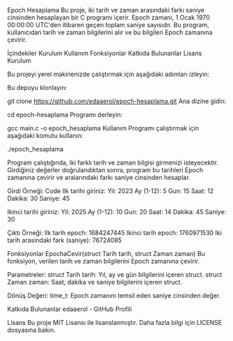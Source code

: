 Epoch Hesaplama
Bu proje, iki tarih ve zaman arasındaki farkı saniye cinsinden hesaplayan bir C programı içerir. Epoch zamanı, 1 Ocak 1970 00:00:00 UTC'den itibaren geçen toplam saniye sayısıdır. Bu program, kullanıcıdan tarih ve zaman bilgilerini alır ve bu bilgileri Epoch zamanına çevirir.

İçindekiler
Kurulum
Kullanım
Fonksiyonlar
Katkıda Bulunanlar
Lisans
Kurulum

Bu projeyi yerel makinenizde çalıştırmak için aşağıdaki adımları izleyin:

Bu depoyu klonlayın:

git clone https://github.com/edaaerol/epoch-hesaplama.git
Ana dizine gidin:

cd epoch-hesaplama
Programı derleyin:

gcc main.c -o epoch_hesaplama
Kullanım
Programı çalıştırmak için aşağıdaki komutu kullanın:

./epoch_hesaplama

Program çalıştığında, iki farklı tarih ve zaman bilgisi girmenizi isteyecektir. Girdiğiniz değerler doğrulandıktan sonra, program bu tarihleri Epoch zamanına çevirir ve aralarındaki farkı saniye cinsinden hesaplar.

Girdi Örneği:
Code
Ilk tarihi giriniz:
Yil: 2023
Ay (1-12): 5
Gun: 15
Saat: 12
Dakika: 30
Saniye: 45

Ikinci tarihi giriniz:
Yil: 2025
Ay (1-12): 10
Gun: 20
Saat: 14
Dakika: 45
Saniye: 30

Çıktı Örneği:
Ilk tarih epoch: 1684247445
Ikinci tarih epoch: 1760971530
Iki tarih arasindaki fark (saniye): 76724085

Fonksiyonlar
EpochaCevir(struct Tarih tarih, struct Zaman zaman)
Bu fonksiyon, verilen tarih ve zaman bilgilerini Epoch zamanına çevirir.

Parametreler:
struct Tarih tarih: Yıl, ay ve gün bilgilerini içeren struct.
struct Zaman zaman: Saat, dakika ve saniye bilgilerini içeren struct.

Dönüş Değeri:
time_t: Epoch zamanını temsil eden saniye cinsinden değer.

Katkıda Bulunanlar
edaaerol - GitHub Profili

Lisans
Bu proje MIT Lisansı ile lisanslanmıştır. Daha fazla bilgi için LICENSE dosyasına bakın.
